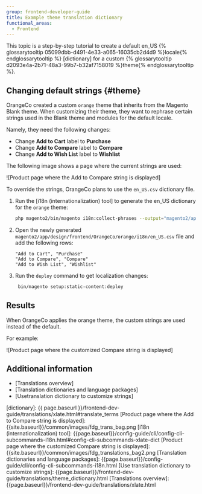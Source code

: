 ```yaml
---
group: frontend-developer-guide
title: Example theme translation dictionary
functional_areas:
  - Frontend
---
```


This topic is a step-by-step tutorial to create a default en_US {% glossarytooltip 05099dbb-d491-4e33-a065-16035cb2d4d9 %}locale{% endglossarytooltip %} [dictionary] for a custom {% glossarytooltip d2093e4a-2b71-48a3-99b7-b32af7158019 %}theme{% endglossarytooltip %}. 

## Changing default strings {#theme}

OrangeCo created a custom `orange` theme that inherits from the Magento Blank theme. When customizing their theme, they want to rephrase certain strings used in the Blank theme and modules for the default locale. 

Namely, they need the following changes:
-   Change **Add to Cart** label to **Purchase**
-   Change **Add to Compare** label to **Compare**
-   Change **Add to Wish List** label to **Wishlist**


The following image shows a page where the current strings are used:

![Product page where the Add to Compare string is displayed]

To override the strings, OrangeCo plans to use the `en_US.csv` dictionary file. 

1. Run the [i18n (internationalization) tool] to generate the en_US dictionary for the `orange` theme:
    ```bash
    php magento2/bin/magento i18n:collect-phrases --output="magento2/app/design/frontend/OrangeCo/orange/i18n/en_US.csv" magento2/app/design/frontend/OrangeCo/orange
    ```
1. Open the newly generated `magento2/app/design/frontend/OrangeCo/orange/i18n/en_US.csv` file and add the following rows:
    ```text
    "Add to Cart", "Purchase"
    "Add to Compare", "Compare"
    "Add to Wish List", "Wishlist"
    ```
1. Run the `deploy` command to get localization changes:

    ```bash
     bin/magento setup:static-content:deploy
    ```

## Results 

When OrangeCo applies the orange theme, the custom strings are used instead of the default. 

For example:

![Product page where the customized Compare string is displayed]

##  Additional information 

-   [Translations overview]
-   [Translation dictionaries and language packages]
-   [Usetranslation dictionary to customize strings]


[dictionary]: {{ page.baseurl }}/frontend-dev-guide/translations/xlate.html#translate_terms
[Product page where the Add to Compare string is displayed]: {{site.baseurl}}/common/images/fdg_trans_bag.png
[i18n (internationalization) tool]: {{page.baseurl}}/config-guide/cli/config-cli-subcommands-i18n.html#config-cli-subcommands-xlate-dict
[Product page where the customized Compare string is displayed]: {{site.baseurl}}/common/images/fdg_translations_bag2.png
[Translation dictionaries and language packages]: {{page.baseurl}}/config-guide/cli/config-cli-subcommands-i18n.html
[Use translation dictionary to customize strings]: {{page.baseurl}}/frontend-dev-guide/translations/theme_dictionary.html
[Translations overview]: {{page.baseurl}}/frontend-dev-guide/translations/xlate.html
